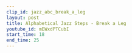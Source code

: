 ```yaml
---
clip_id: jazz_abc_break_a_leg
layout: post
title: Alphabetical Jazz Steps - Break a Leg
youtube_id: mEWxdPTCubI
start_time: 18
end_time: 25
---
```


